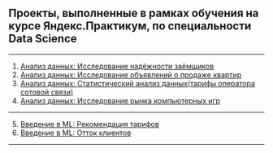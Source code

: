 ## Проекты, выполненные в рамках обучения на курсе Яндекс.Практикум, по специальности Data Science
---
1. [Анализ данных: Исследование надёжности заёмщиков](https://github.com/druzyk/DS_projects/blob/master/1_%D0%9F%D1%80%D0%B5%D0%B4%D0%BE%D0%B1%D1%80%D0%B0%D0%B1%D0%BE%D1%82%D0%BA%D0%B0%20%D0%B4%D0%B0%D0%BD%D0%BD%D1%8B%D1%85.ipynb)
2. [Анализ данных: Исследование объявлений о продаже квартир](https://github.com/druzyk/DS_projects/blob/master/2_real_estate_analysis.ipynb)
3. [Анализ данных:
Статистический анализ данных(тарифы оператора сотовой связи)](https://github.com/druzyk/DS_projects/blob/master/3_mobile_telecom_analysis.ipynb)
4. [Анализ данных:
Исследование рынка компьютерных игр](https://github.com/druzyk/DS_projects/blob/master/4_video_games_analysis.ipynb)
---
5. [Введение в ML: Рекомендация тарифов](https://github.com/druzyk/DS_projects/blob/master/5_telecom_tarif_recomend.ipynb)
6. [Введение в ML: Отток клиентов](https://github.com/druzyk/DS_projects/blob/master/6_bank_clients_leaving.ipynb)
---
